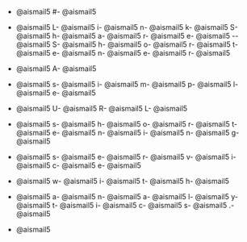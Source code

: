 - @aismail5
#- @aismail5
 - @aismail5
L- @aismail5
i- @aismail5
n- @aismail5
k- @aismail5
S- @aismail5
h- @aismail5
a- @aismail5
r- @aismail5
e- @aismail5
-- @aismail5
S- @aismail5
h- @aismail5
o- @aismail5
r- @aismail5
t- @aismail5
e- @aismail5
n- @aismail5
e- @aismail5
r- @aismail5

- @aismail5
A- @aismail5
 - @aismail5
s- @aismail5
i- @aismail5
m- @aismail5
p- @aismail5
l- @aismail5
e- @aismail5
 - @aismail5
U- @aismail5
R- @aismail5
L- @aismail5
 - @aismail5
s- @aismail5
h- @aismail5
o- @aismail5
r- @aismail5
t- @aismail5
e- @aismail5
n- @aismail5
i- @aismail5
n- @aismail5
g- @aismail5
 - @aismail5
s- @aismail5
e- @aismail5
r- @aismail5
v- @aismail5
i- @aismail5
c- @aismail5
e- @aismail5
 - @aismail5
w- @aismail5
i- @aismail5
t- @aismail5
h- @aismail5
 - @aismail5
a- @aismail5
n- @aismail5
a- @aismail5
l- @aismail5
y- @aismail5
t- @aismail5
i- @aismail5
c- @aismail5
s- @aismail5
.- @aismail5

- @aismail5
